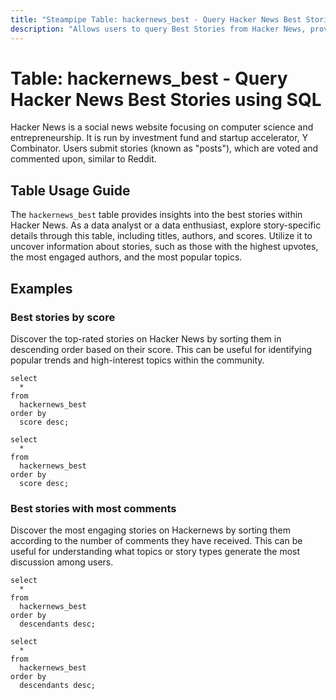 ```yaml
---
title: "Steampipe Table: hackernews_best - Query Hacker News Best Stories using SQL"
description: "Allows users to query Best Stories from Hacker News, providing insights into the most upvoted and popular stories."
---
```


# Table: hackernews_best - Query Hacker News Best Stories using SQL

Hacker News is a social news website focusing on computer science and entrepreneurship. It is run by investment fund and startup accelerator, Y Combinator. Users submit stories (known as "posts"), which are voted and commented upon, similar to Reddit.

## Table Usage Guide

The `hackernews_best` table provides insights into the best stories within Hacker News. As a data analyst or a data enthusiast, explore story-specific details through this table, including titles, authors, and scores. Utilize it to uncover information about stories, such as those with the highest upvotes, the most engaged authors, and the most popular topics.

## Examples

### Best stories by score
Discover the top-rated stories on Hacker News by sorting them in descending order based on their score. This can be useful for identifying popular trends and high-interest topics within the community.

```sql+postgres
select
  *
from
  hackernews_best
order by
  score desc;
```

```sql+sqlite
select
  *
from
  hackernews_best
order by
  score desc;
```

### Best stories with most comments
Discover the most engaging stories on Hackernews by sorting them according to the number of comments they have received. This can be useful for understanding what topics or story types generate the most discussion among users.

```sql+postgres
select
  *
from
  hackernews_best
order by
  descendants desc;
```

```sql+sqlite
select
  *
from
  hackernews_best
order by
  descendants desc;
```